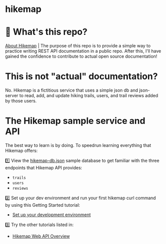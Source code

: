 # hikemap

# 🤔 What's this repo? 
[About Hikemap](ahttps://soyoahn.github.io/hikemap/about.html) | The purpose of this repo is to provide a simple way to practice writing REST API documentation in a public repo. After this, I'll have gained the confidence to contribute to actual open source documentation! 

# This is not "actual" documentation? 
No. Hikemap is a fictitious service that uses a simple json db and json-server to read, add, and update hiking trails, users, and trail reviews added by those users.

# The Hikemap sample service and API

The best way to learn is by doing. To speedrun learning everything that Hikemap offers:

 1️⃣ View the [hikemap-db.json](/json-db/hikemap-db.json) sample database to get familiar with the three endpoints that Hikemap API provides: 
- `trails` 
- `users`
- `reviews`

2️⃣ Set up your dev environment and run your first hikemap curl command by using this Getting Started tutorial: 
- [Set up your development environment](tutorial-getting-started.html)

3️⃣ Try the other tutorials listed in: 
- [Hikemap Web API Overview](https://soyoahn.github.io/hikemap/)